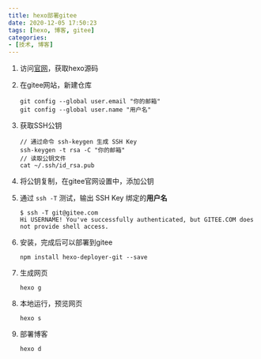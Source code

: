```yaml
---
title: hexo部署gitee
date: 2020-12-05 17:50:23
tags: [hexo, 博客, gitee]
categories:
- [技术, 博客]
---
```


1. 访问[官网](https://hexo.io/zh-cn/index.html)，获取hexo源码

2. 在gitee网站，新建仓库

   ```
   git config --global user.email "你的邮箱"
   git config --global user.name "用户名"
   ```

3. 获取SSH公钥

   ```
   // 通过命令 ssh-keygen 生成 SSH Key
   ssh-keygen -t rsa -C "你的邮箱"
   // 读取公钥文件
   cat ~/.ssh/id_rsa.pub
   ```

4. 将公钥复制，在gitee官网设置中，添加公钥

5. 通过 `ssh -T` 测试，输出 SSH Key 绑定的**用户名**

   ```
   $ ssh -T git@gitee.com
   Hi USERNAME! You've successfully authenticated, but GITEE.COM does not provide shell access.
   ```

6. 安装，完成后可以部署到gitee

   ```
   npm install hexo-deployer-git --save
   ```

7. 生成网页

   ```
   hexo g
   ```

8. 本地运行，预览网页

   ```
   hexo s
   ```

9. 部署博客

   ```
   hexo d
   ```

